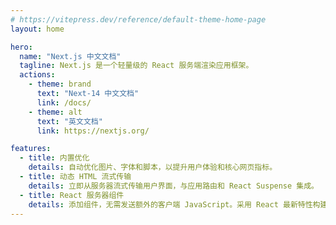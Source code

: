 ```yaml
---
# https://vitepress.dev/reference/default-theme-home-page
layout: home

hero:
  name: "Next.js 中文文档"
  tagline: Next.js 是一个轻量级的 React 服务端渲染应用框架。
  actions:
    - theme: brand
      text: "Next-14 中文文档"
      link: /docs/
    - theme: alt
      text: "英文文档"
      link: https://nextjs.org/

features:
  - title: 内置优化
    details: 自动优化图片、字体和脚本，以提升用户体验和核心网页指标。
  - title: 动态 HTML 流式传输
    details: 立即从服务器流式传输用户界面，与应用路由和 React Suspense 集成。
  - title: React 服务器组件
    details: 添加组件，无需发送额外的客户端 JavaScript。采用 React 最新特性构建。
---
```


